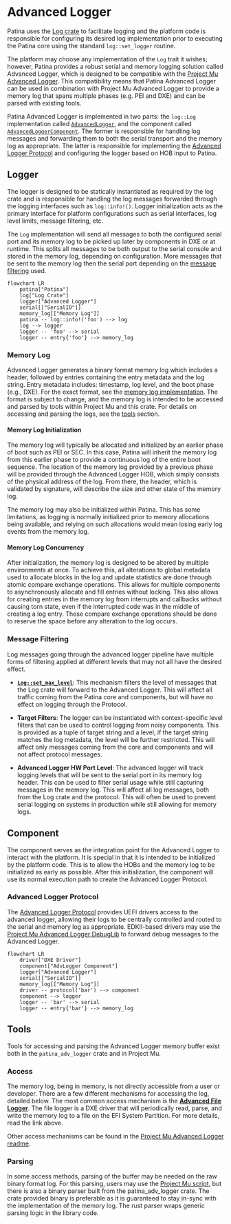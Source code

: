 # Advanced Logger

Patina uses the [Log crate](https://docs.rs/log/latest/log/) to facilitate logging
and the platform code is responsible for configuring its desired log implementation
prior to executing the Patina core using the standard `log::set_logger` routine.

The platform may choose any implementation of the `Log` trait it wishes; however,
Patina provides a robust serial and memory logging solution called Advanced Logger, which
is designed to be compatible with the [Project Mu Advanced Logger](https://microsoft.github.io/mu/dyn/mu_plus/AdvLoggerPkg/Docs/ReadMe/).
This compatibility means that Patina Advanced Logger can be used in combination
with Project Mu Advanced Logger to provide a memory log that spans multiple phases
(e.g. PEI and DXE) and can be parsed with existing tools.

Patina Advanced Logger is implemented in two parts: the `log::Log` implementation called
[`AdvancedLogger`](https://github.com/OpenDevicePartnership/patina/blob/main/components/patina_adv_logger/src/logger.rs),
and the component called [`AdvancedLoggerComponent`](https://github.com/OpenDevicePartnership/patina/blob/main/components/patina_adv_logger/src/component.rs).
The former is responsible for handling log messages and forwarding them to both the serial
transport and the memory log as appropriate. The latter is responsible for
implementing the [Advanced Logger Protocol](#advanced-logger-protocol) and configuring
the logger based on HOB input to Patina.

## Logger

The logger is designed to be statically instantiated as required by the log crate
and is responsible for handling the log messages forwarded through the logging interfaces
such as `log::info!()`. Logger initialization acts as the primary interface for platform
configurations such as serial interfaces, log level limits, message filtering,
etc.

The `Log` implementation will send all messages to both the configured serial port
and its memory log to be picked up later by components in DXE or at runtime.
This splits all messages to be both output to the serial console and stored in
the memory log, depending on configuration. More messages that be sent to the memory
log then the serial port depending on the [message filtering](#message-filtering) used.

```mermaid
flowchart LR
    patina["Patina"]
    log["Log Crate"]
    logger["Advanced Logger"]
    serial[["SerialIO"]]
    memory_log[["Memory Log"]]
    patina -- log::info!('foo') --> log
    log --> logger
    logger -- 'foo' --> serial
    logger -- entry{'foo'} --> memory_log
```

### Memory Log

Advanced Logger generates a binary format memory log which includes a header,
followed by entries containing the entry metadata and the log string. Entry metadata
includes: timestamp, log level, and the boot phase (e.g., DXE). For the exact format,
see the [memory log implementation](https://github.com/OpenDevicePartnership/patina/blob/main/components/patina_adv_logger/src/memory_log.rs).
The format is subject to change, and the memory log is intended to be accessed and
parsed by tools within Project Mu and this crate. For details on accessing and
parsing the logs, see the [tools](#tools) section.

#### Memory Log Initialization

The memory log will typically be allocated and initialized by an earlier phase of
boot such as PEI or SEC. In this case, Patina will inherit the memory log from this earlier
phase to provide a continuous log of the entire boot sequence. The location of the
memory log provided by a previous phase will be provided through the Advanced Logger
HOB, which simply consists of the physical address of the log. From there, the header,
which is validated by signature, will describe the size and other state of the memory log.

The memory log may also be initialized within Patina. This has some limitations,
as logging is normally initialized prior to memory allocations being available,
and relying on such allocations would mean losing early log events from the memory
log.

#### Memory Log Concurrency

After initialization, the memory log is designed to be altered by multiple
environments at once. To achieve this, all alterations to global metadata used to
allocate blocks in the log and update statistics are done through atomic compare
exchange operations. This allows for multiple components to asynchronously
allocate and fill entries without locking. This also allows for creating
entries in the memory log from interrupts and callbacks without causing torn state,
even if the interrupted code was in the middle of creating a log entry. These compare
exchange operations should be done to reserve the space before any alteration to the log occurs.

### Message Filtering

Log messages going through the advanced logger pipeline have multiple forms of filtering
applied at different levels that may not all have the desired effect.

- __[`Log::set_max_level`](https://docs.rs/log/latest/log/fn.set_max_level.html)__:
This mechanism filters the level of messages that the Log crate will forward to
the Advanced Logger. This will affect all traffic coming from the Patina core and
components, but will have no effect on logging through the Protocol.

- __Target Filters__:
The logger can be instantiated with context-specific level filters that can be used
to control logging from noisy components. This is provided as a tuple of target
string and a level; if the target string matches the log metadata, the level
will be further restricted. This will affect only messages coming from the core
and components and will not affect protocol messages.

- __Advanced Logger HW Port Level__:
The advanced logger will track logging levels that will be sent to the serial port
in its memory log header. This can be used to filter serial usage while still
capturing messages in the memory log. This will affect all log messages, both from
the Log crate and the protocol. This will often be used to prevent serial logging
on systems in production while still allowing for memory logs.

## Component

The component serves as the integration point for the Advanced Logger to interact
with the platform. It is special in that it is intended to be initialized by the platform
code. This is to allow the HOBs and the memory log to be initialized as early as possible.
After this initialization, the component will use its normal execution path
to create the Advanced Logger Protocol.

### Advanced Logger Protocol

The [Advanced Logger Protocol](https://github.com/microsoft/mu_plus/blob/release/202502/AdvLoggerPkg/Include/Protocol/AdvancedLogger.h)
provides UEFI drivers access to the advanced logger, allowing their logs to be centrally
controlled and routed to the serial and memory log as appropriate. EDKII-based drivers
may use the [Project Mu Advanced Logger DebugLib](https://github.com/microsoft/mu_plus/tree/release/202502/AdvLoggerPkg/Library/BaseDebugLibAdvancedLogger)
to forward debug messages to the Advanced Logger.

```mermaid
flowchart LR
    driver["DXE Driver"]
    component["AdvLogger Component"]
    logger["Advanced Logger"]
    serial[["SerialIO"]]
    memory_log[["Memory Log"]]
    driver -- protocol('bar') --> component
    component --> logger
    logger -- 'bar' --> serial
    logger -- entry{'bar'} --> memory_log
```

## Tools

Tools for accessing and parsing the Advanced Logger memory buffer exist both in
the `patina_adv_logger` crate and in Project Mu.

### Access

The memory log, being in memory, is not directly accessible from a user or developer.
There are a few different mechanisms for accessing the log, detailed below. The most
common access mechanism is the [__Advanced File Logger__](https://github.com/microsoft/mu_plus/blob/release/202502/AdvLoggerPkg/Docs/ReadMe.md#advanced-file-logger).
The file logger is a DXE driver that will periodically read, parse, and write the
memory log to a file on the EFI System Partition. For more details, read the link above.

Other access mechanisms can be found in the [Project Mu Advanced Logger readme](https://github.com/microsoft/mu_plus/blob/release/202502/AdvLoggerPkg/Docs/ReadMe.md).

### Parsing

In some access methods, parsing of the buffer may be needed on the raw binary
format log. For this parsing, users may use the [Project Mu script](https://github.com/microsoft/mu_plus/blob/dev/202502/AdvLoggerPkg/Application/DecodeUefiLog/DecodeUefiLog.py),
but there is also a binary parser built from the patina_adv_logger crate. The crate
provided binary is preferable as it is guaranteed to stay in-sync with the implementation
of the memory log. The rust parser wraps generic parsing logic in the library code.
